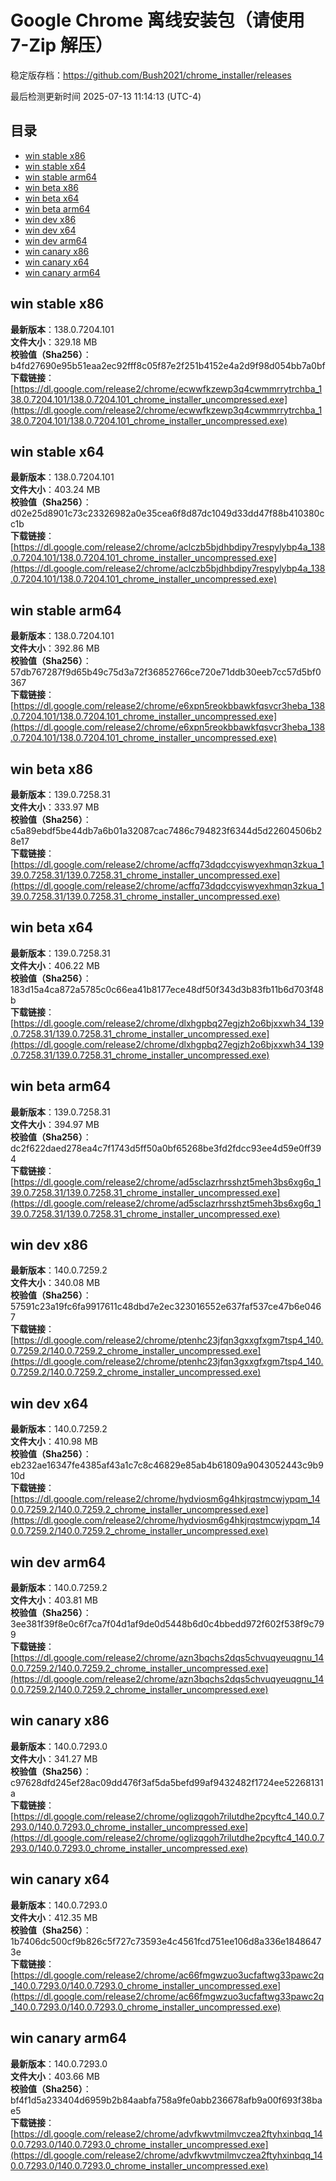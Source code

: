 # Google Chrome 离线安装包（请使用 7-Zip 解压）
稳定版存档：<https://github.com/Bush2021/chrome_installer/releases>

最后检测更新时间
2025-07-13 11:14:13 (UTC-4)

## 目录
* [win stable x86](https://github.com/Bush2021/chrome_installer?tab=readme-ov-file#win-stable-x86)
* [win stable x64](https://github.com/Bush2021/chrome_installer?tab=readme-ov-file#win-stable-x64)
* [win stable arm64](https://github.com/Bush2021/chrome_installer?tab=readme-ov-file#win-stable-arm64)
* [win beta x86](https://github.com/Bush2021/chrome_installer?tab=readme-ov-file#win-beta-x86)
* [win beta x64](https://github.com/Bush2021/chrome_installer?tab=readme-ov-file#win-beta-x64)
* [win beta arm64](https://github.com/Bush2021/chrome_installer?tab=readme-ov-file#win-beta-arm64)
* [win dev x86](https://github.com/Bush2021/chrome_installer?tab=readme-ov-file#win-dev-x86)
* [win dev x64](https://github.com/Bush2021/chrome_installer?tab=readme-ov-file#win-dev-x64)
* [win dev arm64](https://github.com/Bush2021/chrome_installer?tab=readme-ov-file#win-dev-arm64)
* [win canary x86](https://github.com/Bush2021/chrome_installer?tab=readme-ov-file#win-canary-x86)
* [win canary x64](https://github.com/Bush2021/chrome_installer?tab=readme-ov-file#win-canary-x64)
* [win canary arm64](https://github.com/Bush2021/chrome_installer?tab=readme-ov-file#win-canary-arm64)

## win stable x86
**最新版本**：138.0.7204.101  
**文件大小**：329.18 MB  
**校验值（Sha256）**：b4fd27690e95b51eaa2ec92fff8c05f87e2f251b4152e4a2d9f98d054bb7a0bf  
**下载链接**：[https://dl.google.com/release2/chrome/ecwwfkzewp3q4cwmmrrytrchba_138.0.7204.101/138.0.7204.101_chrome_installer_uncompressed.exe](https://dl.google.com/release2/chrome/ecwwfkzewp3q4cwmmrrytrchba_138.0.7204.101/138.0.7204.101_chrome_installer_uncompressed.exe)  

## win stable x64
**最新版本**：138.0.7204.101  
**文件大小**：403.24 MB  
**校验值（Sha256）**：d02e25d8901c73c23326982a0e35cea6f8d87dc1049d33dd47f88b410380cc1b  
**下载链接**：[https://dl.google.com/release2/chrome/aclczb5bjdhbdipy7respylybp4a_138.0.7204.101/138.0.7204.101_chrome_installer_uncompressed.exe](https://dl.google.com/release2/chrome/aclczb5bjdhbdipy7respylybp4a_138.0.7204.101/138.0.7204.101_chrome_installer_uncompressed.exe)  

## win stable arm64
**最新版本**：138.0.7204.101  
**文件大小**：392.86 MB  
**校验值（Sha256）**：57db767287f9d65b49c75d3a72f36852766ce720e71ddb30eeb7cc57d5bf0367  
**下载链接**：[https://dl.google.com/release2/chrome/e6xpn5reokbbawkfqsvcr3heba_138.0.7204.101/138.0.7204.101_chrome_installer_uncompressed.exe](https://dl.google.com/release2/chrome/e6xpn5reokbbawkfqsvcr3heba_138.0.7204.101/138.0.7204.101_chrome_installer_uncompressed.exe)  

## win beta x86
**最新版本**：139.0.7258.31  
**文件大小**：333.97 MB  
**校验值（Sha256）**：c5a89ebdf5be44db7a6b01a32087cac7486c794823f6344d5d22604506b28e17  
**下载链接**：[https://dl.google.com/release2/chrome/acffq73dqdccyiswyexhmqn3zkua_139.0.7258.31/139.0.7258.31_chrome_installer_uncompressed.exe](https://dl.google.com/release2/chrome/acffq73dqdccyiswyexhmqn3zkua_139.0.7258.31/139.0.7258.31_chrome_installer_uncompressed.exe)  

## win beta x64
**最新版本**：139.0.7258.31  
**文件大小**：406.22 MB  
**校验值（Sha256）**：183d15a4ca872a5785c0c66ea41b8177ece48df50f343d3b83fb11b6d703f48b  
**下载链接**：[https://dl.google.com/release2/chrome/dlxhgpbq27egjzh2o6bjxxwh34_139.0.7258.31/139.0.7258.31_chrome_installer_uncompressed.exe](https://dl.google.com/release2/chrome/dlxhgpbq27egjzh2o6bjxxwh34_139.0.7258.31/139.0.7258.31_chrome_installer_uncompressed.exe)  

## win beta arm64
**最新版本**：139.0.7258.31  
**文件大小**：394.97 MB  
**校验值（Sha256）**：dc2f622daed278ea4c7f1743d5ff50a0bf65268be3fd2fdcc93ee4d59e0ff394  
**下载链接**：[https://dl.google.com/release2/chrome/ad5sclazrhrsshzt5meh3bs6xg6q_139.0.7258.31/139.0.7258.31_chrome_installer_uncompressed.exe](https://dl.google.com/release2/chrome/ad5sclazrhrsshzt5meh3bs6xg6q_139.0.7258.31/139.0.7258.31_chrome_installer_uncompressed.exe)  

## win dev x86
**最新版本**：140.0.7259.2  
**文件大小**：340.08 MB  
**校验值（Sha256）**：57591c23a19fc6fa9917611c48dbd7e2ec323016552e637faf537ce47b6e0467  
**下载链接**：[https://dl.google.com/release2/chrome/ptenhc23jfqn3gxxgfxgm7tsp4_140.0.7259.2/140.0.7259.2_chrome_installer_uncompressed.exe](https://dl.google.com/release2/chrome/ptenhc23jfqn3gxxgfxgm7tsp4_140.0.7259.2/140.0.7259.2_chrome_installer_uncompressed.exe)  

## win dev x64
**最新版本**：140.0.7259.2  
**文件大小**：410.98 MB  
**校验值（Sha256）**：eb232ae16347fe4385af43a1c7c8c46829e85ab4b61809a9043052443c9b910d  
**下载链接**：[https://dl.google.com/release2/chrome/hydviosm6g4hkjrqstmcwjypqm_140.0.7259.2/140.0.7259.2_chrome_installer_uncompressed.exe](https://dl.google.com/release2/chrome/hydviosm6g4hkjrqstmcwjypqm_140.0.7259.2/140.0.7259.2_chrome_installer_uncompressed.exe)  

## win dev arm64
**最新版本**：140.0.7259.2  
**文件大小**：403.81 MB  
**校验值（Sha256）**：3ee381f39f8e0c6f7ca7f04d1af9de0d5448b6d0c4bbedd972f602f538f9c799  
**下载链接**：[https://dl.google.com/release2/chrome/azn3bqchs2dqs5chvuqyeuqgnu_140.0.7259.2/140.0.7259.2_chrome_installer_uncompressed.exe](https://dl.google.com/release2/chrome/azn3bqchs2dqs5chvuqyeuqgnu_140.0.7259.2/140.0.7259.2_chrome_installer_uncompressed.exe)  

## win canary x86
**最新版本**：140.0.7293.0  
**文件大小**：341.27 MB  
**校验值（Sha256）**：c97628dfd245ef28ac09dd476f3af5da5befd99af9432482f1724ee52268131a  
**下载链接**：[https://dl.google.com/release2/chrome/oglizqgoh7rilutdhe2pcyftc4_140.0.7293.0/140.0.7293.0_chrome_installer_uncompressed.exe](https://dl.google.com/release2/chrome/oglizqgoh7rilutdhe2pcyftc4_140.0.7293.0/140.0.7293.0_chrome_installer_uncompressed.exe)  

## win canary x64
**最新版本**：140.0.7293.0  
**文件大小**：412.35 MB  
**校验值（Sha256）**：1b7406dc500cf9b826c5f727c73593e4c4561fcd751ee106d8a336e18486473e  
**下载链接**：[https://dl.google.com/release2/chrome/ac66fmgwzuo3ucfaftwg33pawc2q_140.0.7293.0/140.0.7293.0_chrome_installer_uncompressed.exe](https://dl.google.com/release2/chrome/ac66fmgwzuo3ucfaftwg33pawc2q_140.0.7293.0/140.0.7293.0_chrome_installer_uncompressed.exe)  

## win canary arm64
**最新版本**：140.0.7293.0  
**文件大小**：403.66 MB  
**校验值（Sha256）**：bf4f1d5a233404d6959b2b84aabfa758a9fe0abb236678afb9a00f693f38bae5  
**下载链接**：[https://dl.google.com/release2/chrome/advfkwvtmilmvczea2ftyhxinbqq_140.0.7293.0/140.0.7293.0_chrome_installer_uncompressed.exe](https://dl.google.com/release2/chrome/advfkwvtmilmvczea2ftyhxinbqq_140.0.7293.0/140.0.7293.0_chrome_installer_uncompressed.exe)  

